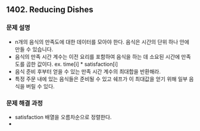 ## 1402. Reducing Dishes
### 문제 설명
- n개의 음식의 만족도에 대한 데이터를 모아야 한다. 음식은 시간의 단위 하나 안에 만들 수 있습니다.
- 음식의 만족 시간 계수는 이전 요리를 포함하여 음식을 하는 데 소요된 시간에 만족도를 곱한 값이다. ex. time[i] * satisfaction[i]
- 음식 준비 후부터 얻을 수 있는 만족 시간 계수의 최대합을 반환해라.
- 특정 주문 내에 있는 음식들은 준비될 수 있고 쉐프가 이 최대값을 얻기 위해 일부 음식을 버릴 수 있다.
​
### 문제 해결 과정
- satisfaction 배열을 오름차순으로 정렬한다.
-